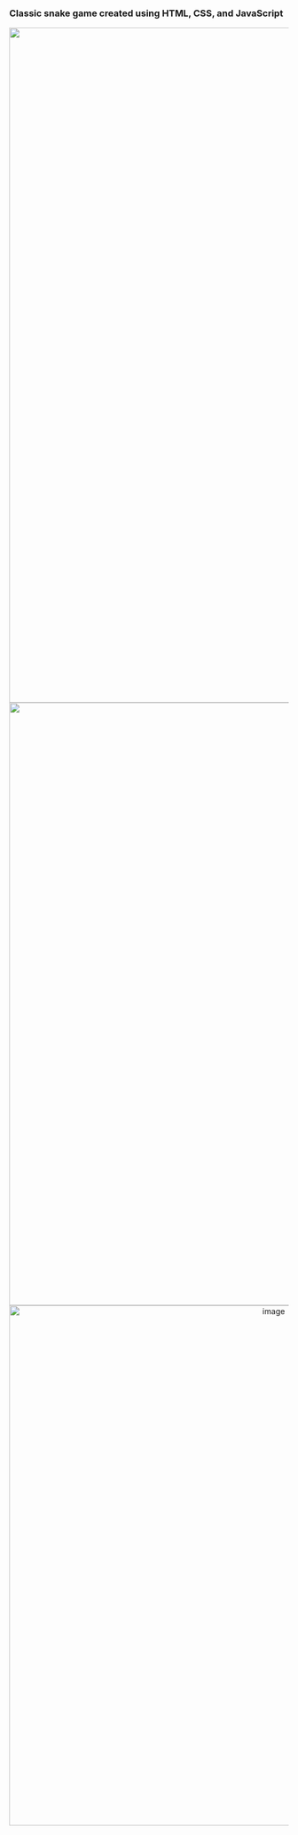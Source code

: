 <h3>Classic snake game created using HTML, CSS, and JavaScript</h3>
<p align='center'>
<img width="1217" alt="image" src="https://github.com/Vikashini-G/Snake-Game/assets/112184188/e2c2f754-81fa-46c3-931e-c85ba4991988">
<img width="1087" alt="image" src="https://github.com/Vikashini-G/Snake-Game/assets/112184188/3fe93e50-a6ae-40c1-a460-7cdbdc180fb4">
<img width="938" alt="image" src="https://github.com/Vikashini-G/Snake-Game/assets/112184188/f3105688-99a6-4fa6-b32a-02ce748700e1">
</p>
